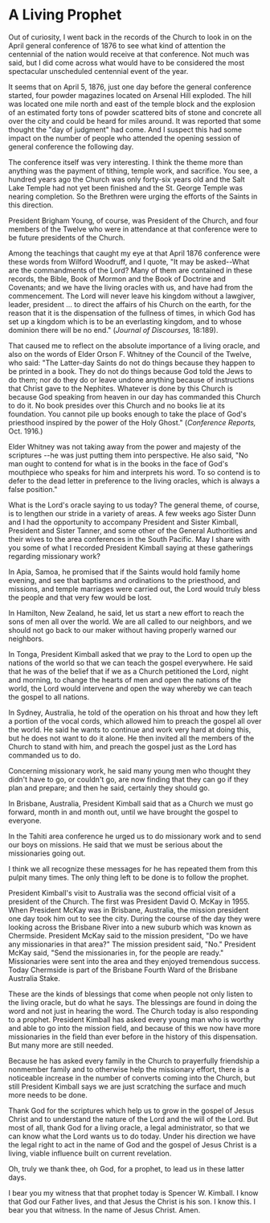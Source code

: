 # A Living Prophet

Out of curiosity, I went back in the records of the Church to look in on the
April general conference of 1876 to see what kind of attention the centennial
of the nation would receive at that conference. Not much was said, but I did
come across what would have to be considered the most spectacular unscheduled
centennial event of the year.

It seems that on April 5, 1876, just one day before the general conference
started, four powder magazines located on Arsenal Hill exploded. The hill was
located one mile north and east of the temple block and the explosion of an
estimated forty tons of powder scattered bits of stone and concrete all over
the city and could be heard for miles around. It was reported that some
thought the "day of judgment" had come. And I suspect this had some impact on
the number of people who attended the opening session of general conference
the following day.

The conference itself was very interesting. I think the theme more than
anything was the payment of tithing, temple work, and sacrifice. You see, a
hundred years ago the Church was only forty-six years old and the Salt Lake
Temple had not yet been finished and the St. George Temple was nearing
completion. So the Brethren were urging the efforts of the Saints in this
direction.

President Brigham Young, of course, was President of the Church, and four
members of the Twelve who were in attendance at that conference were to be
future presidents of the Church.

Among the teachings that caught my eye at that April 1876 conference were
these words from Wilford Woodruff, and I quote, "It may be asked--What are the
commandments of the Lord? Many of them are contained in these records, the
Bible, Book of Mormon and the Book of Doctrine and Covenants; and we have the
living oracles with us, and have had from the commencement. The Lord will
never leave his kingdom without a lawgiver, leader, president ... to direct the
affairs of his Church on the earth, for the reason that it is the dispensation
of the fullness of times, in which God has set up a kingdom which is to be an
everlasting kingdom, and to whose dominion there will be no end." (_Journal of
Discourses,_ 18:189).

That caused me to reflect on the absolute importance of a living oracle, and
also on the words of Elder Orson F. Whitney of the Council of the Twelve, who
said: "The Latter-day Saints do not do things because they happen to be
printed in a book. They do not do things because God told the Jews to do them;
nor do they do or leave undone anything because of instructions that Christ
gave to the Nephites. Whatever is done by this Church is because God speaking
from heaven in our day has commanded this Church to do it. No book presides
over this Church and no books lie at its foundation. You cannot pile up books
enough to take the place of God's priesthood inspired by the power of the Holy
Ghost." (_Conference Reports,_ Oct. 1916.)

Elder Whitney was not taking away from the power and majesty of the scriptures
--he was just putting them into perspective. He also said, "No man ought to
contend for what is in the books in the face of God's mouthpiece who speaks
for him and interprets his word. To so contend is to defer to the dead letter
in preference to the living oracles, which is always a false position."

What is the Lord's oracle saying to us today? The general theme, of course, is
to lengthen our stride in a variety of areas. A few weeks ago Sister Dunn and
I had the opportunity to accompany President and Sister Kimball, President and
Sister Tanner, and some other of the General Authorities and their wives to
the area conferences in the South Pacific. May I share with you some of what I
recorded President Kimball saying at these gatherings regarding missionary
work?

In Apia, Samoa, he promised that if the Saints would hold family home evening,
and see that baptisms and ordinations to the priesthood, and missions, and
temple marriages were carried out, the Lord would truly bless the people and
that very few would be lost.

In Hamilton, New Zealand, he said, let us start a new effort to reach the sons
of men all over the world. We are all called to our neighbors, and we should
not go back to our maker without having properly warned our neighbors.

In Tonga, President Kimball asked that we pray to the Lord to open up the
nations of the world so that we can teach the gospel everywhere. He said that
he was of the belief that if we as a Church petitioned the Lord, night and
morning, to change the hearts of men and open the nations of the world, the
Lord would intervene and open the way whereby we can teach the gospel to all
nations.

In Sydney, Australia, he told of the operation on his throat and how they left
a portion of the vocal cords, which allowed him to preach the gospel all over
the world. He said he wants to continue and work very hard at doing this, but
he does not want to do it alone. He then invited all the members of the Church
to stand with him, and preach the gospel just as the Lord has commanded us to
do.

Concerning missionary work, he said many young men who thought they didn't
have to go, or couldn't go, are now finding that they can go if they plan and
prepare; and then he said, certainly they should go.

In Brisbane, Australia, President Kimball said that as a Church we must go
forward, month in and month out, until we have brought the gospel to everyone.

In the Tahiti area conference he urged us to do missionary work and to send
our boys on missions. He said that we must be serious about the missionaries
going out.

I think we all recognize these messages for he has repeated them from this
pulpit many times. The only thing left to be done is to follow the prophet.

President Kimball's visit to Australia was the second official visit of a
president of the Church. The first was President David O. McKay in 1955. When
President McKay was in Brisbane, Australia, the mission president one day took
him out to see the city. During the course of the day they were looking across
the Brisbane River into a new suburb which was known as Chermside. President
McKay said to the mission president, "Do we have any missionaries in that
area?" The mission president said, "No." President McKay said, "Send the
missionaries in, for the people are ready." Missionaries were sent into the
area and they enjoyed tremendous success. Today Chermside is part of the
Brisbane Fourth Ward of the Brisbane Australia Stake.

These are the kinds of blessings that come when people not only listen to the
living oracle, but do what he says. The blessings are found in doing the word
and not just in hearing the word. The Church today is also responding to a
prophet. President Kimball has asked every young man who is worthy and able to
go into the mission field, and because of this we now have more missionaries
in the field than ever before in the history of this dispensation. But many
more are still needed.

Because he has asked every family in the Church to prayerfully friendship a
nonmember family and to otherwise help the missionary effort, there is a
noticeable increase in the number of converts coming into the Church, but
still President Kimball says we are just scratching the surface and much more
needs to be done.

Thank God for the scriptures which help us to grow in the gospel of Jesus
Christ and to understand the nature of the Lord and the will of the Lord. But
most of all, thank God for a living oracle, a legal administrator, so that we
can know what the Lord wants us to do today. Under his direction we have the
legal right to act in the name of God and the gospel of Jesus Christ is a
living, viable influence built on current revelation.

Oh, truly we thank thee, oh God, for a prophet, to lead us in these latter
days.

I bear you my witness that that prophet today is Spencer W. Kimball. I know
that God our Father lives, and that Jesus the Christ is his son. I know this.
I bear you that witness. In the name of Jesus Christ. Amen.

